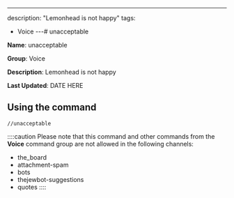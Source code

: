 ---
description: "Lemonhead is not happy"
tags:
  - Voice
---# unacceptable

**Name**: unacceptable

**Group**: Voice

**Description**: Lemonhead is not happy

**Last Updated**: DATE HERE

## Using the command

    //unacceptable

::::caution Please note that this command and other commands from the **Voice** command group are not allowed in the following channels:
- the_board
- attachment-spam
- bots
- thejewbot-suggestions
- quotes
::::